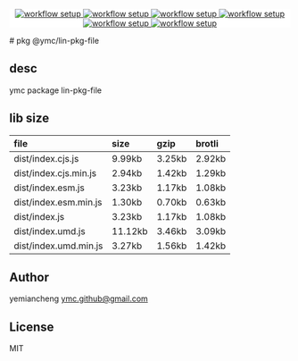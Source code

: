 <p align="center" style="background:white;">
<!-- github workflow stat:s -->
<!-- one line and center  -->
  <a href="https://github.com/YMC-GitHub">
    <img alt="workflow setup" src="https://img.shields.io/static/v1?label=pkg&message=done&color=ff69b4&style=flat-square" />
  </a>
  <a href="https://github.com/YMC-GitHub">
    <img alt="workflow setup" src="https://img.shields.io/static/v1?label=cod&message=done&color=ff69b4&style=flat-square" />
  </a>
    <a href="https://github.com/YMC-GitHub">
    <img alt="workflow setup" src="https://img.shields.io/static/v1?label=dep&message=done&color=ff69b4&style=flat-square" />
  </a>
  <a href="https://github.com/YMC-GitHub">
    <img alt="workflow setup" src="https://img.shields.io/static/v1?label=lin&message=done&color=ff69b4&style=flat-square" />
  </a>
    <a href="https://github.com/YMC-GitHub">
    <img alt="workflow setup" src="https://img.shields.io/static/v1?label=tes&message=fail&color=ff69b4&style=flat-square" />
  </a>
      <a href="https://github.com/YMC-GitHub">
    <img alt="workflow setup" src="https://img.shields.io/static/v1?label=pro&message=done&color=ff69b4&style=flat-square" />
  </a>


  <!-- https://img.shields.io/badge/<LABEL>-<MESSAGE>-<COLOR> -->
  <!-- https://img.shields.io/static/v1?label=<LABEL>&message=<MESSAGE>&color=<COLOR> -->
<!-- github workflow stat:e -->
</p>
# pkg @ymc/lin-pkg-file

## desc
ymc package lin-pkg-file

## lib size  
file | size | gzip | brotli
:---- | :---- | :---- | :----
dist/index.cjs.js | 9.99kb | 3.25kb | 2.92kb
dist/index.cjs.min.js | 2.94kb | 1.42kb | 1.29kb
dist/index.esm.js | 3.23kb | 1.17kb | 1.08kb
dist/index.esm.min.js | 1.30kb | 0.70kb | 0.63kb
dist/index.js | 3.23kb | 1.17kb | 1.08kb
dist/index.umd.js | 11.12kb | 3.46kb | 3.09kb
dist/index.umd.min.js | 3.27kb | 1.56kb | 1.42kb

## Author
yemiancheng <ymc.github@gmail.com>

## License
MIT